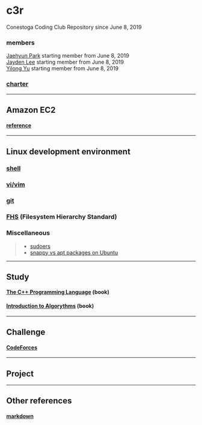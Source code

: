 # c3r 
Conestoga Coding Club Repository since June 8, 2019

### members
[Jaehyun Park](https://jaeyp.github.io/) starting member from June 8, 2019  
[Jayden Lee]() starting member from June 8, 2019  
[Yilong Yu]() starting member from June 8, 2019  

### [charter](https://github.com/jaeyp/c3r/blob/master/doc/charter.txt)

---

## Amazon EC2
#### [reference](https://github.com/jaeyp/c3r/tree/master/ec2)

---

## Linux development environment
### [shell](https://github.com/jaeyp/c3r/tree/master/shell)

### [vi/vim](https://github.com/jaeyp/c3/tree/master/vi)

### [git]()

### [FHS](https://refspecs.linuxfoundation.org/FHS_3.0/fhs/index.html) (Filesystem Hierarchy Standard)  

### Miscellaneous
> * [sudoers]()
> * [snappy vs apt packages on Ubuntu]()

---

## Study
#### [The C++ Programming Language](https://github.com/jaeyp/c3r/tree/master/book/the_c%2B%2B_programming_language) (book)  

#### [Introduction to Algorythms](https://github.com/jaeyp/c3r/tree/master/book/introduction_to_algorythms) (book)  

---

## Challenge
#### [CodeForces]()

---

## Project

---

## Other references
#### [markdown](https://github.com/jaeyp/markdown)
